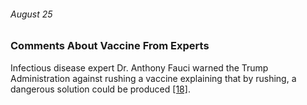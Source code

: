 ###### August 25

### Comments About Vaccine From Experts

Infectious disease expert Dr. Anthony Fauci warned the Trump Administration against rushing a vaccine explaining that by rushing, a dangerous solution could be produced [[18]](https://www.infoplease.com/august-2020-current-events-us-news). 


